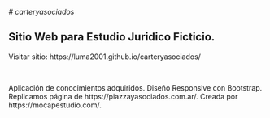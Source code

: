 <em># carteryasociados</em>
<h2>Sitio Web para Estudio Juridico Ficticio.</h2>
<p>Visitar sitio: https://luma2001.github.io/carteryasociados/</p> <br>
<p>Aplicación de conocimientos adquiridos. 
Diseño Responsive con Bootstrap.<br>
Replicamos página de https://piazzayasociados.com.ar/.
Creada por https://mocapestudio.com/.</p>
